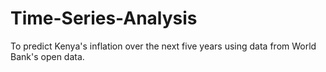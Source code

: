 # Time-Series-Analysis
To predict Kenya's inflation over the next five years using data from World Bank's open data.
